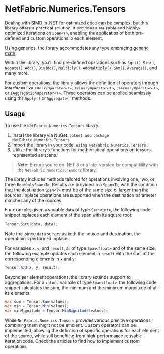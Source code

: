 # NetFabric.Numerics.Tensors

Dealing with SIMD in .NET for optimized code can be complex, but this library offers a practical solution. It provides a reusable and highly-optimized iterations on `Span<T>`, enabling the application of both pre-defined and custom operations to each element.

Using generics, the library accommodates any type embracing [generic math](https://aalmada.github.io/Generic-math-in-dotnet.html).

Within the library, you'll find pre-defined operations such as `Sqrt()`, `Sin()`, `Negate()`, `Add()`, `Divide()`, `Multiply()`, `AddMultiply()`, `Sum()`, `Average()`, and many more.

For custom operations, the library allows the definition of operators through interfaces like `IUnaryOperator<T>`, `IBinaryOperator<T>`, `ITernaryOperator<T>`, or `IAggregationOperator<T>`. These operators can be applied seamlessly using the `Apply()` or `Aggregate()` methods.

## Usage

To use the `NetFabric.Numerics.Tensors` library:

1. Install the library via NuGet: `dotnet add package NetFabric.Numerics.Tensors`
2. Import the library in your code: `using NetFabric.Numerics.Tensors;`
3. Utilize the library's functions for mathematical operations on tensors represented as spans.

> **Note:** Ensure you're on .NET 8 or a later version for compatibility with the `NetFabric.Numerics.Tensors` library.

The library includes methods tailored for operations involving one, two, or three `ReadOnlySpan<T>`. Results are provided in a `Span<T>`, with the condition that the destination `Span<T>` must be of the same size or larger than the sources. Inplace operations are supported when the destination parameter matches any of the sources.

For example, given a variable `data` of type `Span<int>`, the following code snippet replaces each element of the span with its square root:

```csharp
Tensor.Sqrt(data, data);
```

Note that since `data` serves as both the source and destination, the operation is performed inplace.

For variables `x`, `y`, and `result`, all of type `Span<float>` and of the same size, the following example updates each element in `result` with the sum of the corresponding elements in `x` and `y`:

```csharp
Tensor.Add(x, y, result);
```

Beyond per element operations, the library extends support to aggregations. For a `values` variable of type `Span<float>`, the following code snippet calculates the sum, the minimum and the minimum magnitude of all its elements:

```csharp
var sum = Tensor.Sum(values);
var min = Tensor.Min(values);
var minMagnitude = Tensor.MinMagnitude(values);
```

While `NetFabric.Numerics.Tensors` provides various primitive operations, combining them might not be efficient. Custom operators can be implemented, allowing the definition of specific operations for each element of the source, while still benefiting from high-performance reusable iteration code. Check the articles to find how to implement custom operations.